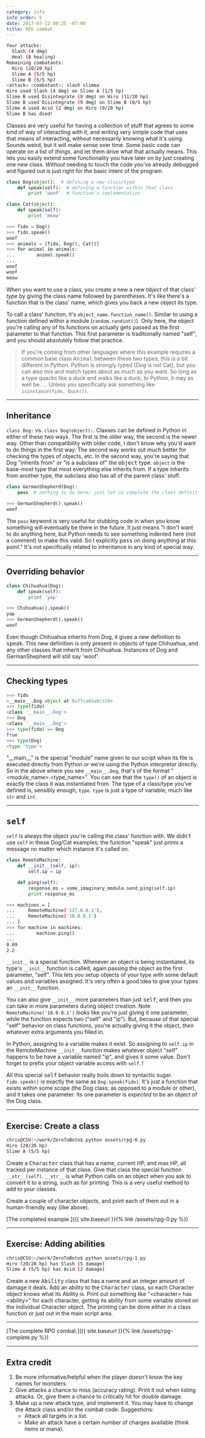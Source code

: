 ```yaml
---
category: info
info_order: 5
date: 2017-07-12 00:25 -07:00
title: RPG combat
---
```


```bash
Your attacks:
  Slash (4 dmg)
  Heal (8 healing)
Remaining combatants:
  Hiro (20/20 hp)
  Slime A (5/5 hp)
  Slime B (5/5 hp)
<attack> <combatant>: slash slimea
Hiro used Slash (4 dmg) on Slime A (1/5 hp)
Slime B used Disintegrate (9 dmg) on Hiro (11/20 hp)
Slime B used Disintegrate (9 dmg) on Slime B (0/5 hp)
Slime A used Acid (2 dmg) on Hiro (9/20 hp)
Slime B has died!
```
<!-- more -->

Classes are very useful for having a collection of stuff that agrees to some kind of way of interacting with it, and writing very simple code that uses that means of interacting, without necessarily knowing what it's using.
Sounds weird, but it will make sense over time.
Some basic code can operate on a list of *things*, and let them drive what that actually means.
This lets you easily extend some functionality you have later on by just creating one new class.
*Without* needing to touch the code you've already debugged and figured out is just right for the basic intent of the program.

```python
class Dog(object):  # defining a new class/type
    def speak(self):  # defining a function within that class
        print 'woof'  # function's implementation

class Cat(object):
    def speak(self):
        print 'meow'
```

```python
>>> fido = Dog()
>>> fido.speak()
woof
>>> animals = [fido, Dog(), Cat()]
>>> for animal in animals:
...        animal.speak()
...
woof
woof
meow
```

When you want to use a class, you create a new a new *object* of that class' *type* by giving the class name followed by parentheses.
It's like there's a function that is the class' name, which gives you back a new object its type.

To call a class' function, it's `object_name.function_name()`.
Similar to using a function defined within a module (`random.randint()`).
Only here, the object you're calling any of its functions on actually gets passed as the first parameter to that function.
This first parameter is traditionally named "self", and you should absolutely follow that practice.

> If you're coming from other languages where this example requires a common base class <tt>Animal</tt> between these two types, this is a bit different in Python.
> Python is strongly typed (Dog is not Cat), but you can also mix and match types about as much as you want.
> So long as a type quacks like a duck and walks like a duck, to Python, it may as well be.
> ... Unless you specifically ask something like `isinstance(fido, Duck())`.

---

## Inheritance

`class Dog:` vs. `class Dog(object):`.
Classes can be defined in Python in either of these two ways.
The first is the older way, the second is the newer way.
Other than compatibility with older code, I don't know why you'd want to do things in the first way.
The second way works out much better for checking the types of objects, etc.
In the second way, you're saying that Dog "inherits from" or "is a subclass of" the <tt>object</tt> type.
`object` is the base-most type that most everything else inherits from.
If a type inherits from another type, the subclass also has all of the parent class' stuff.

```python
class GermanShepherd(Dog):
    pass  # nothing to do here; just let us complete the class definition
```

```python
>>> GermanShepherd().speak()
woof
```

The `pass` keyword is very useful for stubbing code in when you know something will eventually be there in the future.
It just means "I don't want to do anything here, but Python needs to see something indented here (not a comment) to make this valid.
So I explicitly <tt>pass</tt> on doing anything at this point."
It's not specifically related to inheritance in any kind of special way.

---

## Overriding behavior

```python
class Chihuahua(Dog):
    def speak(self):
        print 'yap'
```

```python
>>> Chihuahua().speak()
yap
>>> GermanShepherd().speak()
woof
```

Even though Chihuahua inherits from Dog, it gives a new definition to <tt>speak</tt>.
This new definition is only present in objects of type Chihuahua, and any other classes that inherit from Chihuahua.
Instances of Dog and GermanShepherd will still say 'woof'.

---

## Checking types

```python
>>> fido
<__main__.Dog object at 0x7fca85abc310>
>>> type(fido)
<class '__main__.Dog'>
>>> Dog
<class '__main__.Dog'>
>>> type(fido) == Dog
True
>>> type(Dog)
<type 'type'>
```

"\_\_main\_\_" is the special "module" name given to our script when its file is executed directly from Python or we're using the Python interpretor directly.
So in the above where you see `__main__.Dog`, that's of the format "&lt;module_name&gt;.&lt;type_name&gt;".
You can see that the `type()` of an object is exactly the class it was instantiated from.
The type of a class/type you've defined is, sensibly enough, `type`.
`type` is just a type of variable; much like `str` and `int`.

---

## <tt>self</tt>

`self` is always the object you're calling the class' function with.
We didn't use `self` in these Dog/Cat examples; the function "speak" just prints a message no matter which instance it's called on.

```python
class RemoteMachine:
    def __init__(self, ip):
        self.ip = ip

    def ping(self):
        response_ms = some_imaginary_module.send_ping(self.ip)
        print response_ms
```

```bash
>>> machines = [
...     RemoteMachine('127.0.0.1'),
...     RemoteMachine('10.0.0.1')
... ]
>>> for machine in machines:
...        machine.ping()
...
0.09
2.2
```

`__init__` is a special function.
Whenever an object is being instantiated, its type's `__init__` function is called; again passing the object as the first parameter, "self".
This lets you setup objects of your type with some default values and variables assigned.
It's very often a good idea to give your types an `__init__` function.

You can also give `__init__` more parameters than just <tt>self</tt>, and then you can take in more parameters during object creation.
Note `RemoteMachine('10.0.0.1')` *looks* like you're just giving it one parameter, while the function expects two ("self" and "ip").
But, because of that special "self" behavior on class functions, you're actually giving it the object, *then* whatever extra arguments you filled in.

In Python, assigning to a variable makes it exist.
So assigning to `self.ip` in the RemoteMachine `__init__` function makes whatever object "self" happens to be have a variable named "ip", and gives it some value.
Don't forget to prefix your object variable access with `self.`!

All this special <tt>self</tt> behavior really boils down to syntactic sugar.
`fido.speak()` is exactly the same as `Dog.speak(fido)`.
It's just a function that exists within some scope (the Dog class; as opposed to a module or other), and it takes one parameter.
Its one parameter is *expected* to be an object of the Dog class.

---

## Exercise: Create a class

```bash
chris@CSU:~/work/ZeroToBoto$ python assets/rpg-0.py 
Hiro (20/20 hp)
Slime A (5/5 hp)
```

Create a <tt>Character</tt> class that has a name, current HP, and max HP, all tracked per instance of that class.
Give that class the special function `__str__(self)`.
`__str__` is what Python calls on an object when you ask to convert it to a string, such as for printing.
This is a very useful method to add to your classes.

Create a couple of character objects, and print each of them out in a human-friendly way (like above).

[The completed example.]({{ site.baseurl }}{% link /assets/rpg-0.py %})

---

## Exercise: Adding abilities

```bash
chris@CSU:~/work/ZeroToBoto$ python assets/rpg-1.py 
Hiro (20/20 hp) has Slash (5 damage)
Slime A (5/5 hp) has Acid (2 damage)
```

Create a new <tt>Ability</tt> class that has a name and an integer amount of damage it deals.
Add an ability to the <tt>Character</tt> class, so each Character object knows what its Ability is.
Print out something like "&lt;character&gt; has &lt;ability&gt;" for each character, getting its ability from some variable stored on the individual Character object.
The printing can be done either in a class function or just out in the main script area.

---

[The complete RPG combat.]({{ site.baseurl }}{% link /assets/rpg-complete.py %})

---

## Extra credit

1. Be more informative/helpful when the player doesn't know the key names for monsters.
2. Give attacks a chance to miss (accuracy rating).  Print it out when listing attacks.  Or, give them a chance to critically hit for double damage.
3. Make up a new attack type, and implement it.  You may have to change the Attack class and/or the combat code.  Suggestions:
    - Attack all targets in a list.
    - Make an attack have a certain number of charges available (think items or mana).

